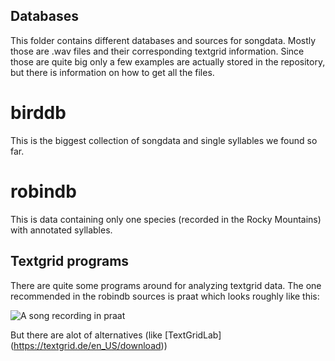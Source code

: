## Databases
This folder contains different databases and sources for songdata. Mostly those are .wav files
and their corresponding textgrid information. Since those are quite big only a
few examples are actually stored in the repository, but there is information on how
to get all the files.

# birddb
This is the biggest collection of songdata and single syllables we found so far.

# robindb
This is data containing only one species (recorded in the Rocky Mountains) with annotated
syllables.

## Textgrid programs
There are quite some programs around for analyzing textgrid data. The one recommended in the robindb
sources is praat which looks roughly like this:

![A song recording in praat](http://postimg.org/image/5d1tme2sh/ "Praat UI")

But there are alot of alternatives (like [TextGridLab] (https://textgrid.de/en_US/download))
